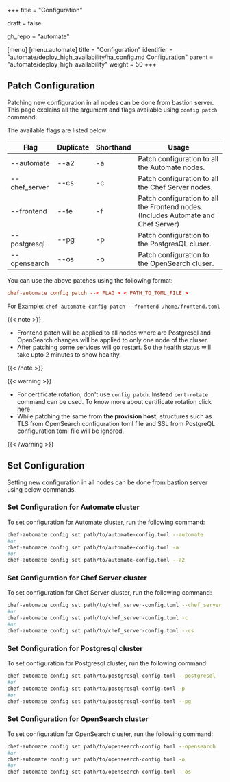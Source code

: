 +++
title = "Configuration"

draft = false

gh_repo = "automate"

[menu]
  [menu.automate]
    title = "Configuration"
    identifier = "automate/deploy_high_availability/ha_config.md Configuration"
    parent = "automate/deploy_high_availability"
    weight = 50
+++

## Patch Configuration

Patching new configuration in all nodes can be done from bastion server. This page explains all the argument and flags available using `config patch` command.

The available flags are listed below:

| Flag           | Duplicate | Shorthand | Usage                                                                              |
| -------------- | --------- | --------- | ---------------------------------------------------------------------------------- |
| --automate    | --a2     | -a        | Patch configuration to all the Automate nodes.                                     |
| --chef_server | --cs     | -c        | Patch configuration to all the Chef Server nodes.                                  |
| --frontend    | --fe     | -f        | Patch configuration to all the Frontend nodes. (Includes Automate and Chef Server) |
| --postgresql  | --pg     | -p        | Patch configuration to the PostgresQL cluser.                                      |
| --opensearch  | --os     | -o        | Patch configuration to the OpenSearch cluser.                                      |

You can use the above patches using the following format:

```toml
chef-automate config patch --< FLAG > < PATH_TO_TOML_FILE >
```

For Example: `chef-automate config patch --frontend /home/frontend.toml`

{{< note >}}

- Frontend patch will be applied to all nodes where are Postgresql and OpenSearch changes will be applied to only one node
    of the cluser.
- After patching some services will go restart. So the health status will take upto 2 minutes to show healthy.

{{< /note >}}

{{< warning >}}

- For certificate rotation, don't use `config patch`. Instead `cert-rotate` command can be used. To know more about certificate rotation click [here](/automate/ha_cert_rotaion)
- While patching the same from **the provision host**, structures such as TLS from OpenSearch configuration toml file and SSL from PostgreQL configuration toml file will be ignored.

{{< /warning >}}

## Set Configuration

Setting new configuration in all nodes can be done from bastion server using below commands.

### Set Configuration for Automate cluster

To set configuration for Automate cluster, run the following command:

```bash
chef-automate config set path/to/automate-config.toml --automate
#or
chef-automate config set path/to/automate-config.toml -a
#or
chef-automate config set path/to/automate-config.toml --a2
```

### Set Configuration for Chef Server cluster

To set configuration for Chef Server cluster, run the following command:

```bash
chef-automate config set path/to/chef_server-config.toml --chef_server
#or
chef-automate config set path/to/chef_server-config.toml -c
#or
chef-automate config set path/to/chef_server-config.toml --cs
```

### Set Configuration for Postgresql cluster

To set configuration for Postgresql cluster, run the following command:

```bash
chef-automate config set path/to/postgresql-config.toml --postgresql
#or
chef-automate config set path/to/postgresql-config.toml -p
#or
chef-automate config set path/to/postgresql-config.toml --pg
```

### Set Configuration for OpenSearch cluster

To set configuration for OpenSearch cluster, run the following command:

```bash
chef-automate config set path/to/opensearch-config.toml --opensearch
#or
chef-automate config set path/to/opensearch-config.toml -o
#or
chef-automate config set path/to/opensearch-config.toml --os
```

